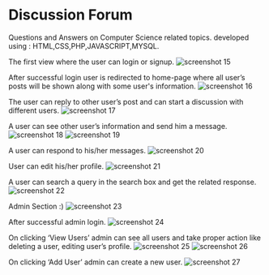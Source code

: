 # Discussion Forum
Questions and Answers on Computer Science related topics.
developed using : HTML,CSS,PHP,JAVASCRIPT,MYSQL.


The first view where the user can login or signup.
![screenshot 15](https://user-images.githubusercontent.com/28644764/38175885-eb528728-3601-11e8-910e-b34ab6bd667b.png)

After successful login user is redirected to home-page where all user’s posts will be shown along with some user's information.
![screenshot 16](https://user-images.githubusercontent.com/28644764/38175901-1e33bba8-3602-11e8-8ea2-aea332a258f0.png)

The user can reply to other user’s post and can start a discussion with different users.
![screenshot 17](https://user-images.githubusercontent.com/28644764/38175914-59d1f97c-3602-11e8-8582-723ab2c94bc6.png)

A user can see other user’s information and send him a message.
![screenshot 18](https://user-images.githubusercontent.com/28644764/38175936-e51c947e-3602-11e8-9beb-a892642bae4a.png)
![screenshot 19](https://user-images.githubusercontent.com/28644764/38175937-e5756e14-3602-11e8-97f4-4d1f0946474d.png)

A user can respond to his/her messages.
![screenshot 20](https://user-images.githubusercontent.com/28644764/38175938-e5c8c46a-3602-11e8-94f9-f78f4a6860df.png)

User can edit his/her profile.
![screenshot 21](https://user-images.githubusercontent.com/28644764/38175939-e61b14d6-3602-11e8-8feb-d60756e10f99.png)

A user can search a query in the search box and get the related response.
![screenshot 22](https://user-images.githubusercontent.com/28644764/38175940-e66dccbc-3602-11e8-8bcf-97b9d093eeef.png)

Admin Section :)
![screenshot 23](https://user-images.githubusercontent.com/28644764/38175941-e6c89c32-3602-11e8-9bbe-38033f88ebd7.png)

After successful admin login.
![screenshot 24](https://user-images.githubusercontent.com/28644764/38175942-e7279304-3602-11e8-9469-469680f0b483.png)

On clicking ‘View Users’ admin can see all users and take proper action like deleting a user, editing user’s profile.
![screenshot 25](https://user-images.githubusercontent.com/28644764/38175943-e77cf704-3602-11e8-869d-5756cb24eccd.png)
![screenshot 26](https://user-images.githubusercontent.com/28644764/38175944-e7d1da9e-3602-11e8-8e3f-3b062f225043.png)

On clicking ‘Add User’ admin can create a new user.
![screenshot 27](https://user-images.githubusercontent.com/28644764/38175945-e8265808-3602-11e8-8f18-16e551ff3bb0.png)
